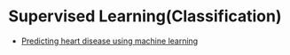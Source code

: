 # Supervised Learning(Classification)

* [Predicting heart disease using machine learning](https://github.com/ChandrashekarCYoga/Supervised-Learning-Classification/blob/master/heart-disease-classification.ipynb)
